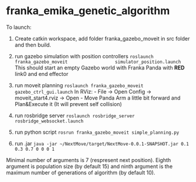 # franka_emika_genetic_algorithm

To launch:

1. Create catkin workspace, add folder franka_gazebo_moveit in src folder and then build. 
2. run gazebo simulation with position controllers `roslaunch franka_gazebo_moveit 		            simulator_position.launch`
   This should start an empty Gazebo world with Franka Panda with **RED** link0 and end effector


3. run moveit planning `roslaunch franka_gazebo_moveit gazebo_ctrl_gui.launch` 
	In RViz:
		- File -> Open Config -> moveit_start4.rviz -> Open
		- Move Panda Arm a little bit forward and Plan&Execute it (It will prevent self collision)

4. run rosbridge server `roslaunch rosbridge_server rosbridge_websocket.launch`

5. run python script `rosrun franka_gazebo_moveit simple_planning.py`

6. run .jar `java -jar ~/NextMove/target/NextMove-0.0.1-SNAPSHOT.jar 0.1 0.3 0.7 0 0 0 1`

Minimal number of arguments is 7 (respresent next position). Eighth argument is population size (by default 15) and ninth argument is the maximum number of generations of algorithm (by default 10).



